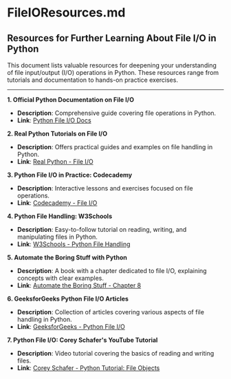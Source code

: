 # FileIOResources.md

## Resources for Further Learning About File I/O in Python

This document lists valuable resources for deepening your understanding of file input/output (I/O) operations in Python. These resources range from tutorials and documentation to hands-on practice exercises.

---

**1. Official Python Documentation on File I/O**

- **Description**: Comprehensive guide covering file operations in Python.
- **Link**: [Python File I/O Docs](https://docs.python.org/3/tutorial/inputoutput.html#reading-and-writing-files)

**2. Real Python Tutorials on File I/O**

- **Description**: Offers practical guides and examples on file handling in Python.
- **Link**: [Real Python - File I/O](https://realpython.com/read-write-files-python/)

**3. Python File I/O in Practice: Codecademy**

- **Description**: Interactive lessons and exercises focused on file operations.
- **Link**: [Codecademy - File I/O](https://www.codecademy.com/learn/learn-python-3/modules/learn-python3-files)

**4. Python File Handling: W3Schools**

- **Description**: Easy-to-follow tutorial on reading, writing, and manipulating files in Python.
- **Link**: [W3Schools - Python File Handling](https://www.w3schools.com/python/python_file_handling.asp)

**5. Automate the Boring Stuff with Python**

- **Description**: A book with a chapter dedicated to file I/O, explaining concepts with clear examples.
- **Link**: [Automate the Boring Stuff - Chapter 8](https://automatetheboringstuff.com/2e/chapter8/)

**6. GeeksforGeeks Python File I/O Articles**

- **Description**: Collection of articles covering various aspects of file handling in Python.
- **Link**: [GeeksforGeeks - Python File I/O](https://www.geeksforgeeks.org/file-handling-python/)

**7. Python File I/O: Corey Schafer's YouTube Tutorial**

- **Description**: Video tutorial covering the basics of reading and writing files.
- **Link**: [Corey Schafer - Python Tutorial: File Objects](https://www.youtube.com/watch?v=Uh2ebFW8OYM)
